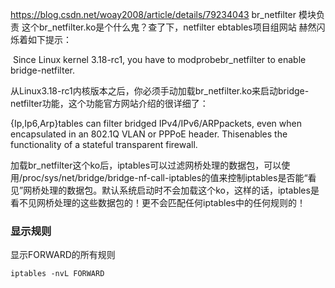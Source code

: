 https://blog.csdn.net/woay2008/article/details/79234043
br_netfilter 模块负责
这个br_netfilter.ko是个什么鬼？查了下，netfilter ebtables项目组网站 赫然闪烁着如下提示：

 Since Linux kernel 3.18-rc1, you have to modprobebr_netfilter to enable bridge-netfilter.

从Linux3.18-rc1内核版本之后，你必须手动加载br_netfilter.ko来启动bridge-netfilter功能，这个功能官方网站介绍的很详细了：


{Ip,Ip6,Arp}tables can filter bridged IPv4/IPv6/ARPpackets, even when encapsulated in an 802.1Q VLAN or PPPoE header. Thisenables the functionality of a stateful transparent firewall.

加载br_netfilter这个ko后，iptables可以过滤网桥处理的数据包，可以使用/proc/sys/net/bridge/bridge-nf-call-iptables的值来控制iptables是否能“看见”网桥处理的数据包。默认系统启动时不会加载这个ko，这样的话，iptables是看不见网桥处理的这些数据包的！更不会匹配任何iptables中的任何规则的！

### 显示规则
显示FORWARD的所有规则
```
iptables -nvL FORWARD
```
